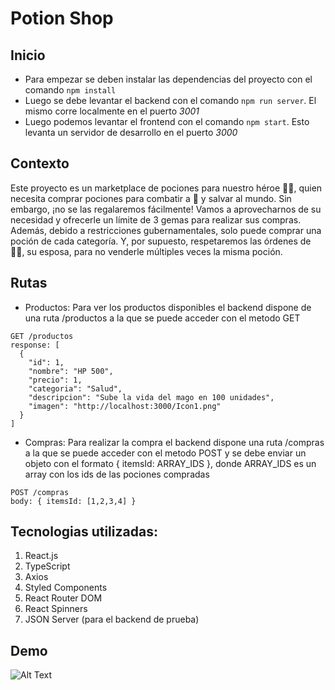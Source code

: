 # Potion Shop

## Inicio

- Para empezar se deben instalar las dependencias del proyecto con el comando `npm install`
- Luego se debe levantar el backend con el comando `npm run server`. El mismo corre localmente en el puerto _3001_
- Luego podemos levantar el frontend con el comando `npm start`. Esto levanta un servidor de desarrollo en el puerto _3000_

## Contexto

Este proyecto es un marketplace de pociones para nuestro héroe 🧙‍♂️, quien necesita comprar pociones para combatir a 🐉 y salvar al mundo. Sin embargo, ¡no se las regalaremos fácilmente! Vamos a aprovecharnos de su necesidad y ofrecerle un límite de 3 gemas para realizar sus compras. Además, debido a restricciones gubernamentales, solo puede comprar una poción de cada categoría. Y, por supuesto, respetaremos las órdenes de 🧝‍♀️, su esposa, para no venderle múltiples veces la misma poción.

## Rutas

- Productos: Para ver los productos disponibles el backend dispone de una ruta /productos a la que se puede acceder con el metodo GET

```
GET /productos
response: [
  {
    "id": 1,
    "nombre": "HP 500",
    "precio": 1,
    "categoria": "Salud",
    "descripcion": "Sube la vida del mago en 100 unidades",
    "imagen": "http://localhost:3000/Icon1.png"
  }
]
```

- Compras: Para realizar la compra el backend dispone una ruta /compras a la que se puede acceder con el metodo POST y se debe enviar un objeto con el formato { itemsId: ARRAY_IDS }, donde ARRAY_IDS es un array con los ids de las pociones compradas

```
POST /compras
body: { itemsId: [1,2,3,4] }
```


## Tecnologias utilizadas:

1. React.js
2. TypeScript
3. Axios
4. Styled Components
5. React Router DOM
6. React Spinners
7. JSON Server (para el backend de prueba)


## Demo

![Alt Text](./demo2.gif)
